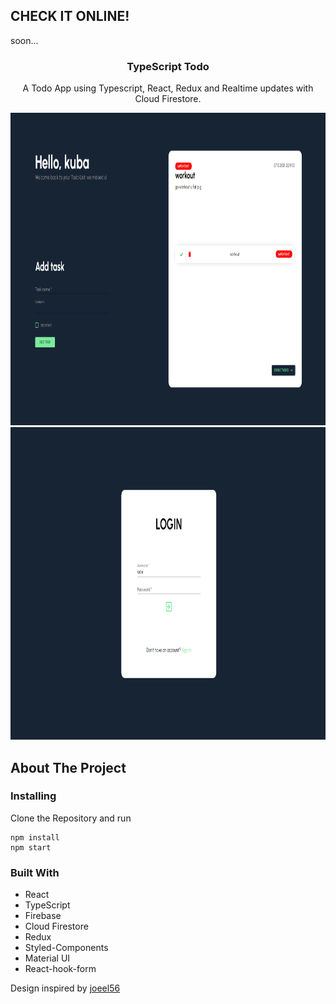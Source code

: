 ## CHECK IT ONLINE!

soon...

<p align="center">
  <h3 align="center">TypeScript Todo</h3>

  <p align="center">
    A Todo App using Typescript, React, Redux and Realtime updates with Cloud Firestore.
    <br />
  </p>
</p>

<img src="./readmeImages/ss1.png" alt="img1" width="1000" height="500">
<br>
<img src="./readmeImages/ss2.png" alt="img2" width="1000" height="500">
<br>

## About The Project

<p align="center">

</p>

### Installing

Clone the Repository and run

```
npm install
npm start
```

### Built With

-  React
-  TypeScript
-  Firebase
-  Cloud Firestore
-  Redux
-  Styled-Components
-  Material UI
-  React-hook-form

Design inspired by <a href='https://www.instagram.com/joeel56/'>joeel56</a>

